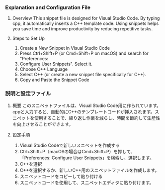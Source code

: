 ### Explanation and Configuration File
1. Overview
This snippet file is designed for Visual Studio Code. By typing cpp, it automatically inserts a C++ template code. Using snippets helps you save time and improve productivity by reducing repetitive tasks.

1. Steps to Set Up
    1. Create a New Snippet in Visual Studio Code
    1. Press Ctrl+Shift+P (or Cmd+Shift+P on macOS) and search for "Preferences:     
    1. Configure User Snippets". Select it.
    1. Choose C++ Language
    1. Select C++ (or create a new snippet file specifically for C++).
    1. Copy and Paste the Snippet Code
  
### 説明と設定ファイル
1. 概要
このスニペットファイルは、Visual Studio Code用に作られています。cppと入力すると、自動的にC++のテンプレートコードが挿入されます。スニペットを使用することで、繰り返し作業を減らし、時間を節約して生産性を向上させることができます。

1. 設定手順
    1. Visual Studio Codeで新しいスニペットを作成する
    1. Ctrl+Shift+P（macOSの場合はCmd+Shift+P）を押して、「Preferences: Configure User Snippets」を検索し、選択します。
    1. C++を選択
    1. C++を選択するか、新しいC++用のスニペットファイルを作成します。
    1. スニペットコードをコピーして貼り付ける
    1. スニペットコードを使用して、スニペットエディタに貼り付けます。
